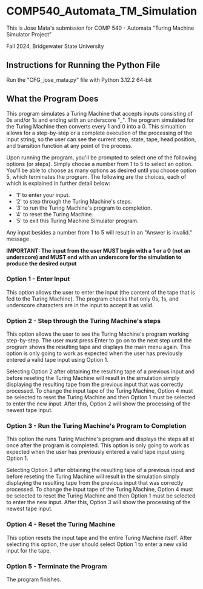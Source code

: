 # COMP540_Automata_TM_Simulation
This is Jose Mata's submission for COMP 540 - Automata "Turing Machine Simulator Project"

Fall 2024, Bridgewater State University

## Instructions for Running the Python File
Run the "CFG_jose_mata.py" file with Python 3.12.2 64-bit

## What the Program Does
This program simulates a Turing Machine that accepts inputs consisting of 0s and/or 1s and ending with an underscore "_". The program simulated for the Turing Machine then converts every 1 and 0 into a 0. This simualtion allows for a step-by-step or a complete execution of the processing of the input string, so the user can see the current step, state, tape, head position, and transition function at any point of the process. 

Upon running the program, you'll be prompted to select one of the following options (or steps). Simply choose a number from 1 to 5 to select an option. You'll be able to choose as many options as desired until you choose option 5, which terminates the program. The following are the choices, each of which is explained in further detail below: 
* '1' to enter your input.
* '2' to step through the Turing Machine's steps.
* '3' to run the Turing Machine's program to completion.
* '4' to reset the Turing Machine.
* '5' to exit this Turing Machine Simulator program.

Any input besides a number from 1 to 5 will result in an "Answer is invalid." message 

**IMPORTANT: The input from the user MUST begin with a 1 or a 0 (not an underscore) and MUST end with an underscore for the simulation to produce the desired output**

### Option 1 - Enter Input
This option allows the user to enter the input (the content of the tape that is fed to the Turing Machine). The program checks that only 0s, 1s, and underscore characters are in the input to accept it as valid. 

### Option 2 - Step through the Turing Machine's steps
This option allows the user to see the Turing Machine's program working step-by-step. The user must press Enter to go on to the next step until the program shows the resulting tape and displays the main menu again. This option is only going to work as expected when the user has previously entered a valid tape input using Option 1. 

Selecting Option 2 after obtaining the resulting tape of a previous input and before reseting the Turing Machine will result in the simulation simply displaying the resulting tape from the previous input that was correctly processed. To change the input tape of the Turing Machine, Option 4 must be selected to reset the Turing Machine and then Option 1 must be selected to enter the new input. After this, Option 2 will show the processing of the newest tape input.

### Option 3 - Run the Turing Machine's Program to Completion
This option the runs Turing Machine's program and displays the steps all at once after the program is completed. This option is only going to work as expected when the user has previously entered a valid tape input using Option 1. 

Selecting Option 3 after obtaining the resulting tape of a previous input and before reseting the Turing Machine will result in the simulation simply displaying the resulting tape from the previous input that was correctly processed. To change the input tape of the Turing Machine, Option 4 must be selected to reset the Turing Machine and then Option 1 must be selected to enter the new input. After this, Option 3 will show the processing of the newest tape input.

### Option 4 - Reset the Turing Machine
This option resets the input tape and the entire Turing Machine itself. After selecting this option, the user should select Option 1 to enter a new valid input for the tape. 

### Option 5 - Terminate the Program
The program finishes.